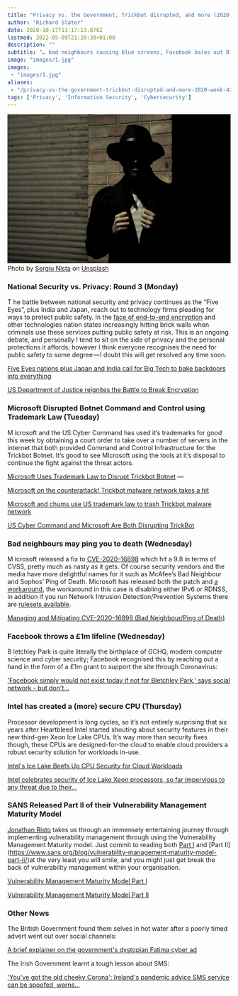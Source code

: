 ```yaml
---
title: "Privacy vs. the Government, Trickbot disrupted, and more (2020: Week 42)"
author: "Richard Slater"
date: 2020-10-17T11:17:13.878Z
lastmod: 2022-05-09T21:20:38+01:00
description: ""
subtitle: "… bad neighbours causing blue screens, Facebook bales out Bletchley Park, Intel creates secure CPUs for the cloud and SANS talks…"
image: "images/1.jpg" 
images:
 - "images/1.jpg"
aliases:
 - "/privacy-vs-the-government-trickbot-disrupted-and-more-2020-week-42-47264c01a2c8"
tags: ['Privacy', 'Information Security', 'Cybersecurity']
---
```


![image](images/1.jpg)
Photo by [Sergiu Nista](https://unsplash.com/@sergiunista?utm_source=medium&amp;utm_medium=referral) on [Unsplash](https://unsplash.com?utm_source=medium&amp;utm_medium=referral)

### National Security vs. Privacy: Round 3 (Monday)

T
he battle between national security and privacy continues as the “Five Eyes”, plus India and Japan, reach out to technology firms pleading for ways to protect public safety. In the [face of end-to-end encryption](https://www.theregister.com/2020/10/15/zoom_end_to_end_security/) and other technologies nation states increasingly hitting brick walls when criminals use these services putting public safety at risk. This is an ongoing debate, and personally I tend to sit on the side of privacy and the personal protections it affords; however I think everyone recognises the need for public safety to some degree — I doubt this will get resolved any time soon.

[Five Eyes nations plus Japan and India call for Big Tech to bake backdoors into everything](https://www.theregister.com/2020/10/11/international_statementon_end_to_end_encryption_and_public_safety/)

[US Department of Justice reignites the Battle to Break Encryption](https://nakedsecurity.sophos.com/2020/10/16/us-department-of-justice-reignites-the-battle-to-break-encryption/)
### Microsoft Disrupted Botnet Command and Control using Trademark Law (Tuesday)

M
icrosoft and the US Cyber Command has used it’s trademarks for good this week by obtaining a court order to take over a number of servers in the internet that both provided Command and Control Infrastructure for the Trickbot Botnet. It’s good to see Microsoft using the tools at it’s disposal to continue the fight against the threat actors.

[Microsoft Uses Trademark Law to Disrupt Trickbot Botnet](https://krebsonsecurity.com/2020/10/microsoft-uses-copyright-law-to-disrupt-trickbot-botnet/) —

[Microsoft on the counter­attack! Trickbot malware network takes a hit](https://nakedsecurity.sophos.com/2020/10/12/microsoft-on-the-counterattack-trickbot-malware-network-takes-a-hit/)

[Microsoft and chums use US trademark law to trash Trickbot malware network](https://www.theregister.com/2020/10/12/trickbot_c2_takedown_microsoft/)

[US Cyber Command and Microsoft Are Both Disrupting TrickBot](https://www.schneier.com/blog/archives/2020/10/us-cyber-command-and-microsoft-are-both-disrupting-trickbot.html)
### Bad neighbours may ping you to death (Wednesday)

M
icrosoft released a fix to [CVE-2020–16898](https://portal.msrc.microsoft.com/en-US/security-guidance/advisory/CVE-2020-16898) which hit a 9.8 in terms of CVSS, pretty much as nasty as it gets. Of course security vendors and the media have more delightful names for it such as McAfee’s Bad Neighbour and Sophos’ Ping of Death. Microsoft has released both the patch and [a workaround](https://portal.msrc.microsoft.com/en-US/security-guidance/advisory/CVE-2020-16898), the workaround in this case is disabling either IPv6 or RDNSS, in addition if you run Network Intrusion Detection/Prevention Systems there are [rulesets available](https://github.com/advanced-threat-research/CVE-2020-16898).

[Managing and Mitigating CVE-2020–16898 (Bad Neighbour/Ping of Death)](https://medium.com/@richardslaterinthecloud/managing-and-mitigating-cve-2020-16898-bad-neighbour-ping-of-death-4a42a7fb30d0)

### Facebook throws a £1m lifeline (Wednesday)

B
letchley Park is quite literally the birthplace of GCHQ, modern computer science and cyber security; Facebook recognised this by reaching out a hand in the form of a £1m grant to support the site through Coronavirus:

[&#39;Facebook simply would not exist today if not for Bletchley Park,&#39; says social network - but don&#39;t…](https://www.theregister.com/2020/10/14/facebook_bletchley_park/)

### Intel has created a (more) secure CPU (Thursday)

Processor development is long cycles, so it’s not entirely surprising that six years after Heartbleed Intel started shouting about security features in their new third-gen Xeon Ice Lake CPUs. It’s way more than security fixes though, these CPUs are designed-for-the cloud to enable cloud providers a robust security solution for workloads in-use.

[Intel&#39;s Ice Lake Beefs Up CPU Security for Cloud Workloads](https://www.darkreading.com/cloud/intels-ice-lake-beefs-up-cpu-security-for-cloud-workloads/d/d-id/1339180?_mc=rss_x_drr_edt_aud_dr_x_x-rss-simple)

[Intel celebrates security of Ice Lake Xeon processors, so far impervious to any threat due to their…](https://www.theregister.com/2020/10/14/intel_ice_lake_xeon_security/)

### SANS Released Part II of their Vulnerability Management Maturity Model

[Jonathan Risto](https://www.sans.org/profiles/jonathan-risto?msc=blog-author) takes us through an immensely entertaining journey through implementing vulnerability management through using the Vulnerability Management Maturity model. Just commit to reading both [Part I](https://www.sans.org/blog/vulnerability-management-maturity-model/) and [Part II] (https://www.sans.org/blog/vulnerability-management-maturity-model-part-ii/)at the very least you will smile, and you might just get break the back of vulnerability management within your organisation.

[Vulnerability Management Maturity Model Part I](https://www.sans.org/blog/vulnerability-management-maturity-model/)

[Vulnerability Management Maturity Model Part II](https://www.sans.org/blog/vulnerability-management-maturity-model-part-ii/)

### Other News

The British Government found them selves in hot water after a poorly timed advert went out over social channels:

[A brief explainer on the government&#39;s dystopian Fatima cyber ad](https://www.dazeddigital.com/politics/article/50747/1/a-brief-explainer-on-the-government-dystopian-fatima-cyber-ad)

The Irish Government learnt a tough lesson about SMS:

[&#39;You&#39;ve got the old cheeky Corona&#39;: Ireland&#39;s pandemic advice SMS service can be spoofed, warns…](https://www.theregister.com/2020/10/12/ireland_covid_advice_sms_spoofable/)
